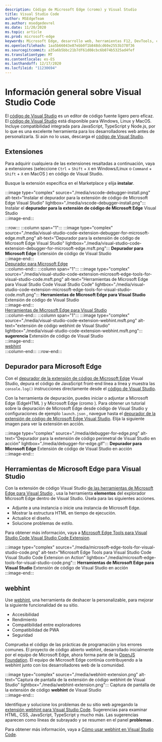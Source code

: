 ```yaml
---
description: Código de Microsoft Edge (cromo) y Visual Studio
title: Visual Studio Code
author: MSEdgeTeam
ms.author: msedgedevrel
ms.date: 11/20/2020
ms.topic: article
ms.prod: microsoft-edge
keywords: Microsoft Edge, desarrollo web, herramientas F12, DevTools, código de vs, código de Visual Studio, depurador, webhint
ms.openlocfilehash: 1aa5b66043e87ebb0f1b848dcd60e2553b378f36
ms.sourcegitcommit: a35a6b5bbc21b7df61d08cbc6b074b5325ad4fef
ms.translationtype: MT
ms.contentlocale: es-ES
ms.lasthandoff: 12/17/2020
ms.locfileid: "11230694"
---
```

# Información general sobre Visual Studio Code  

El [código de Visual Studio][VisualStudioCodeDocs] es un editor de código fuente ligero pero eficaz.  El [código de Visual Studio][VisualStudioCodeDocs] está disponible para Windows, Linux y MacOS.  Incluye compatibilidad integrada para JavaScript, TypeScript y Node.js, por lo que es una excelente herramienta para los desarrolladores web antes de personalizarla.  Si aún no lo usas, descarga el [código de Visual Studio][VisualstudioCode].  

## Extensiones  

<!--todo: We want to put something like the tiles for extensions Visual Studio Code uses on this page https://code.visualstudio.com/Docs#top-extensions but I don't think this is a markdown page.  I think it's a web page.  I couldn't find anything in https://github.com/Microsoft/vscode-docs that looks like this page. In the meantime, here's what I've come up with: -->  

Para adquirir cualquiera de las extensiones resaltadas a continuación, vaya a extensiones \(seleccione `Ctrl` + `Shift` + `X` en Windows/Linux o `Command` + `Shift` + `X` en MacOS \) en código de Visual Studio.  

Busque la extensión específica en el Marketplace y elija **instalar**.  

:::image type="complex" source="./media/vscode-debugger-install.png" alt-text="Instalar el depurador para la extensión de código de Microsoft Edge Visual Studio" lightbox="./media/vscode-debugger-install.png":::
   Instalar el **depurador para la extensión de código de Microsoft Edge** Visual Studio  
:::image-end:::  

:::row:::
   :::column span="1":::
      :::image type="complex" source="./media/visual-studio-code-extension-debugger-for-microsoft-edge.msft.png" alt-text="Depurador para la extensión de código de Microsoft Edge Visual Studio" lightbox="./media/visual-studio-code-extension-debugger-for-microsoft-edge.msft.png":::
         **Depurador para Microsoft Edge** Extensión de código de Visual Studio  
      :::image-end:::  
      [Depurador para Microsoft Edge](#debugger-for-microsoft-edge)  
   :::column-end:::
   :::column span="1":::
      :::image type="complex" source="./media/visual-studio-code-extension-microsoft-edge-tools-for-visual-studio-code.msft.png" alt-text="Herramientas de Microsoft Edge para Visual Studio Code Visual Studio Code" lightbox="./media/visual-studio-code-extension-microsoft-edge-tools-for-visual-studio-code.msft.png":::
         **Herramientas de Microsoft Edge para Visual Studio** Extensión de código de Visual Studio  
      :::image-end:::  
      [Herramientas de Microsoft Edge para Visual Studio](#microsoft-edge-tools-for-visual-studio-code)  
   :::column-end:::
   :::column span="1":::
      :::image type="complex" source="./media/visual-studio-code-extension-webhint.msft.png" alt-text="extensión de código webhint de Visual Studio" lightbox="./media/visual-studio-code-extension-webhint.msft.png":::
         **sugerencia** Extensión de código de Visual Studio  
      :::image-end:::  
      [webhint](#webhint)  
   :::column-end:::
:::row-end:::  

## Depurador para Microsoft Edge  

Con el [depurador de la extensión de código de Microsoft Edge][VisualstudioMarketplaceDebuggerMicrosoftEdge] Visual Studio, depura el código de JavaScript front-end línea a línea y muestra las `console.log()` instrucciones directamente desde el [código de Visual Studio][VisualstudioCode].  
      
Con la herramienta de depuración, puedes iniciar o adjuntar a Microsoft Edge \(EdgeHTML \) y Microsoft Edge \(cromo \).  Para obtener un tutorial sobre la depuración de Microsoft Edge desde código de Visual Studio y configuraciones de ejemplo `launch.json` , navegue hasta el [depurador de la extensión de código de Microsoft Edge Visual Studio][VisualStudioCodeDebuggerEdge].  Elija la siguiente imagen para ver la extensión en acción.  

:::image type="complex" source="./media/debugger-for-edge.png" alt-text="Depurador para la extensión de código perimetral de Visual Studio en acción" lightbox="./media/debugger-for-edge.gif":::
   **Depurador para Microsoft Edge** Extensión de código de Visual Studio en acción  
:::image-end:::  

## Herramientas de Microsoft Edge para Visual Studio

Con la extensión de código Visual Studio [de las herramientas de Microsoft Edge para Visual Studio][VisualstudioMarketplaceMicrosoftEdgeToolsVisualStudioCode] , usa la herramienta **elementos** del explorador Microsoft Edge dentro de Visual Studio.  Úsela para las siguientes acciones.  

*   Adjunte a una instancia o inicie una instancia de Microsoft Edge.  
*   Mostrar la estructura HTML en tiempo de ejecución.  
*   Actualice el diseño.  
*   Solucione problemas de estilo.  
    
Para obtener más información, vaya a [Microsoft Edge Tools para Visual Studio Code Visual Studio Code Extension][VisualStudioCodeMicrosoftEdgeDevtoolsExtension].  <!--  Choose the following image to see the extension in action.  -->  
      
:::image type="complex" source="./media/microsoft-edge-tools-for-visual-studio-code.png" alt-text="Microsoft Edge Tools para Visual Studio Code Visual Studio Code Extension on Action" lightbox="./media/microsoft-edge-tools-for-visual-studio-code.png":::
   **Herramientas de Microsoft Edge para Visual Studio** Extensión de código de Visual Studio en acción  
:::image-end:::  

## webhint  
      
Use [webhint][WebhintMain], una herramienta de deshacer la personalizable, para mejorar la siguiente funcionalidad de su sitio.  

*   Accesibilidad
*   Rendimiento
*   Compatibilidad entre exploradores
*   Compatibilidad de PWA
*   Seguridad

Comprueba el código de las prácticas de programación y los errores comunes. El proyecto de código abierto webhint, desarrollado inicialmente por el equipo de Microsoft Edge, ahora forma parte de la [OpenJS Foundation][OpenjsFoundation].  El equipo de Microsoft Edge continúa contribuyendo a la webhint junto con los desarrolladores web de la comunidad.  <!--  Choose the following image to see the extension in action.  -->  
      
:::image type="complex" source="./media/webhint-extension.png" alt-text="Captura de pantalla de la extensión de código webhint de Visual Studio" lightbox="./media/webhint-extension.png":::
   Captura de pantalla de la extensión de código **webhint** de Visual Studio  
:::image-end:::  
      
Identifique y solucione los problemas de su sitio web agregando la [extensión webhint para Visual Studio Code][VisualstudioMarketplaceWebhint].  Sugerencias para examinar HTML, CSS, JavaScript, TypeScript y mucho más.  Las sugerencias aparecen como líneas de subrayado y se resumen en el panel **problemas** .  
      
Para obtener más información, vaya a [Cómo usar webhint en Visual Studio Code][VisualStudioCodeWebhint].  

<!--links -->  

[VisualStudioCodeDebuggerEdge]: ./debugger-for-edge.md "Depurador para la extensión de código de Microsoft Edge Visual Studio | Microsoft docs"  
[VisualStudioCodeMicrosoftEdgeDevtoolsExtension]: ./microsoft-edge-devtools-extension.md "Microsoft Edge DevTools para la extensión de código de Visual Studio | Microsoft docs"  
[VisualStudioCodeWebhint]: ./webhint.md "Extensión de código webhint de Visual Studio | Microsoft docs"  

[VisualstudioCode]: https://code.visualstudio.com "Código de Visual Studio"  
[VisualStudioCodeDocs]: https://code.visualstudio.com/Docs "Documentación | Código de Visual Studio"   

[VisualstudioMarketplaceDebuggerMicrosoftEdge]: https://marketplace.visualstudio.com/items?itemName=msjsdiag.debugger-for-edge "Depurador para Microsoft Edge | Marketplace de Visual Studio"  
[VisualstudioMarketplaceMicrosoftEdgeToolsVisualStudioCode]: https://marketplace.visualstudio.com/items?itemName=ms-edgedevtools.vscode-edge-devtools "Herramientas de Microsoft Edge para Visual Studio Code | Marketplace de Visual Studio"  

[VisualstudioMarketplaceWebhint]: https://marketplace.visualstudio.com/items?itemName=webhint.vscode-webhint "webhint | Marketplace de Visual Studio"  

[WebhintMain]:  https://webhint.io "webhint"  
[OpenjsFoundation]:  https://openjsf.org "OpenJS Foundation"  
